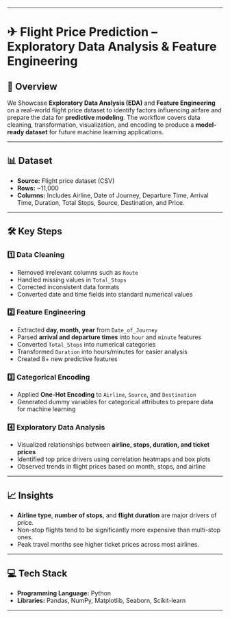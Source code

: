 
---

# ✈ Flight Price Prediction – Exploratory Data Analysis & Feature Engineering

## 📌 Overview

We Showcase **Exploratory Data Analysis (EDA)** and **Feature Engineering** on a real-world flight price dataset to identify factors influencing airfare and prepare the data for **predictive modeling**.
The workflow covers data cleaning, transformation, visualization, and encoding to produce a **model-ready dataset** for future machine learning applications.

---

## 📊 Dataset

* **Source:** Flight price dataset (CSV)
* **Rows:** \~11,000
* **Columns:** Includes Airline, Date of Journey, Departure Time, Arrival Time, Duration, Total Stops, Source, Destination, and Price.

---

## 🛠️ Key Steps

### 1️⃣ Data Cleaning

* Removed irrelevant columns such as `Route`
* Handled missing values in `Total_Stops`
* Corrected inconsistent data formats
* Converted date and time fields into standard numerical values

### 2️⃣ Feature Engineering

* Extracted **day, month, year** from `Date_of_Journey`
* Parsed **arrival and departure times** into `hour` and `minute` features
* Converted `Total_Stops` into numerical categories
* Transformed `Duration` into hours/minutes for easier analysis
* Created 8+ new predictive features

### 3️⃣ Categorical Encoding

* Applied **One-Hot Encoding** to `Airline`, `Source`, and `Destination`
* Generated dummy variables for categorical attributes to prepare data for machine learning

### 4️⃣ Exploratory Data Analysis

* Visualized relationships between **airline, stops, duration, and ticket prices**
* Identified top price drivers using correlation heatmaps and box plots
* Observed trends in flight prices based on month, stops, and airline

---

## 📈 Insights

* **Airline type**, **number of stops**, and **flight duration** are major drivers of price.
* Non-stop flights tend to be significantly more expensive than multi-stop ones.
* Peak travel months see higher ticket prices across most airlines.

---

## 💻 Tech Stack

* **Programming Language:** Python
* **Libraries:** Pandas, NumPy, Matplotlib, Seaborn, Scikit-learn

---

